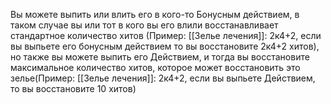 Вы можете выпить или влить его в кого-то Бонусным действием, в таком случае вы или тот в кого вы его влили восстанавливает стандартное количество хитов (Пример: [[Зелье лечения]]: 2к4+2, если вы выпьете его бонусным действием то вы восстановите 2к4+2 хитов), но также вы можете выпить его Действием, и тогда вы восстановите максимальное количество хитов, которое может восстановить это зелье(Пример: [[Зелье лечения]]: 2к4+2, если вы выпьете Действием, то вы восстановите 10 хитов)